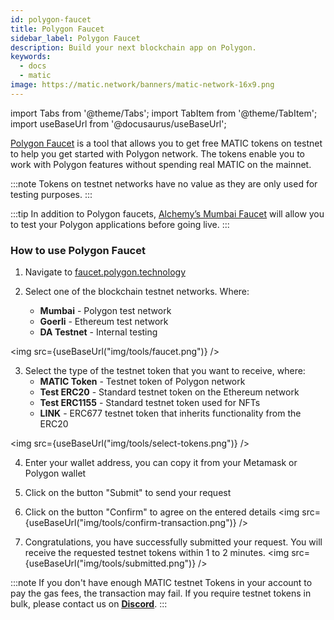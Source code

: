 ```yaml
---
id: polygon-faucet
title: Polygon Faucet
sidebar_label: Polygon Faucet
description: Build your next blockchain app on Polygon.
keywords:
  - docs
  - matic
image: https://matic.network/banners/matic-network-16x9.png
---
```

import Tabs from '@theme/Tabs';
import TabItem from '@theme/TabItem';
import useBaseUrl from '@docusaurus/useBaseUrl';

[Polygon Faucet](https://faucet.polygon.technology/) is a tool that allows you to get free MATIC tokens on testnet to help you get started with Polygon network. The tokens enable you to work with Polygon features without spending real MATIC on the mainnet.

:::note
Tokens on testnet networks have no value as they are only used for testing purposes.
:::

:::tip
In addition to Polygon faucets, [Alchemy’s Mumbai Faucet](https://mumbaifaucet.com/) will allow you to test your Polygon applications before going live.
:::

### How to use Polygon Faucet

1. Navigate to [faucet.polygon.technology](https://faucet.polygon.technology/)

2. Select one of the blockchain testnet networks. Where:
    - **Mumbai** - Polygon test network
    - **Goerli** - Ethereum test network
    - **DA Testnet** - Internal testing


 <img src={useBaseUrl("img/tools/faucet.png")} />


3. Select the type of the testnet token that you want to receive, where:
   - **MATIC Token** - Testnet token of Polygon network
   - **Test ERC20** - Standard testnet token on the Ethereum network
   - **Test ERC1155** - Standard testnet token used for NFTs
   - **LINK** - ERC677 testnet token that inherits functionality from the ERC20

<img src={useBaseUrl("img/tools/select-tokens.png")} />

4. Enter your wallet address, you can copy it from your Metamask or Polygon wallet

5. Click on the button "Submit" to send your request

6. Click on the button "Confirm" to agree on the entered details
 <img src={useBaseUrl("img/tools/confirm-transaction.png")} />

7. Congratulations, you have successfully submitted your request. You will receive the requested testnet tokens within 1 to 2 minutes.
 <img src={useBaseUrl("img/tools/submitted.png")} />

:::note
If you don't have enough MATIC testnet Tokens in your account to pay the gas fees, the transaction may fail. If you require testnet tokens in bulk, please contact us on <ins>**[Discord](https://discord.com/invite/polygon)**</ins>.
:::
